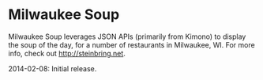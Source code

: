 Milwaukee Soup
=========

Milwaukee Soup leverages JSON APIs (primarily from Kimono) to display the soup of the day, for a number of restaurants in Milwaukee, WI.  For more info, check out http://steinbring.net.

2014-02-08: Initial release.